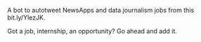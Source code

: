 A bot to autotweet NewsApps and data journalism jobs from this bit.ly/YlezJK.

Got a job, internship, an opportunity?  Go ahead and add it.  